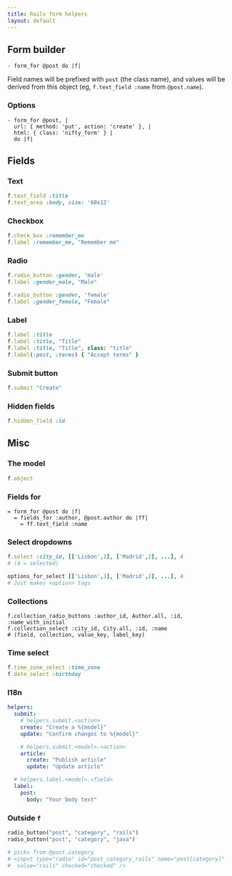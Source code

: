 ```yaml
---
title: Rails form helpers
layout: default
---
```


## Form builder

```haml
- form_for @post do |f|
```

Field names will be prefixed with `post` (the class name), and values will be derived from this object (eg, `f.text_field :name` from `@post.name`).

### Options

```haml
- form_for @post, |
  url: { method: 'put', action: 'create' }, |
  html: { class: 'nifty_form' } |
  do |f|
```

## Fields

### Text

```rb
f.text_field :title
f.text_area :body, size: '60x12'
```

### Checkbox

```rb
f.check_box :remember_me
f.label :remember_me, "Remember me"
```

### Radio

```rb
f.radio_button :gender, 'male'
f.label :gender_male, "Male"

f.radio_button :gender, 'female'
f.label :gender_female, "Female"
```

### Label

```rb
f.label :title
f.label :title, "Title"
f.label :title, "Title", class: "title"
f.label(:post, :terms) { "Accept terms" }
```

### Submit button

```rb
f.submit "Create"
```

### Hidden fields

```rb
f.hidden_field :id
```

## Misc

### The model

```ruby
f.object
```

### Fields for

```haml
= form_for @post do |f|
  = fields_for :author, @post.author do |ff|
    = ff.text_field :name
```

### Select dropdowns

```rb
f.select :city_id, [['Lisbon',1], ['Madrid',2], ...], 4
# (4 = selected)

options_for_select [['Lisbon',1], ['Madrid',2], ...], 4
# Just makes <option> tags
```

### Collections

```
f.collection_radio_buttons :author_id, Author.all, :id, :name_with_initial
f.collection_select :city_id, City.all, :id, :name
# (field, collection, value_key, label_key)
```

### Time select

```rb
f.time_zone_select :time_zone
f.date_select :birthday
```
### I18n

```yaml
helpers:
  submit:
    # helpers.submit.<action>
    create: "Create a %{model}"
    update: "Confirm changes to %{model}"

    # helpers.submit.<model>.<action>
    article:
      create: "Publish article"
      update: "Update article"

  # helpers.label.<model>.<field>
  label:
    post:
      body: "Your body text"
```

### Outside `f`

```rb
radio_button("post", "category", "rails")
radio_button("post", "category", "java")

# picks from @post.category
# <input type="radio" id="post_category_rails" name="post[category]"
#  value="rails" checked="checked" />
```
